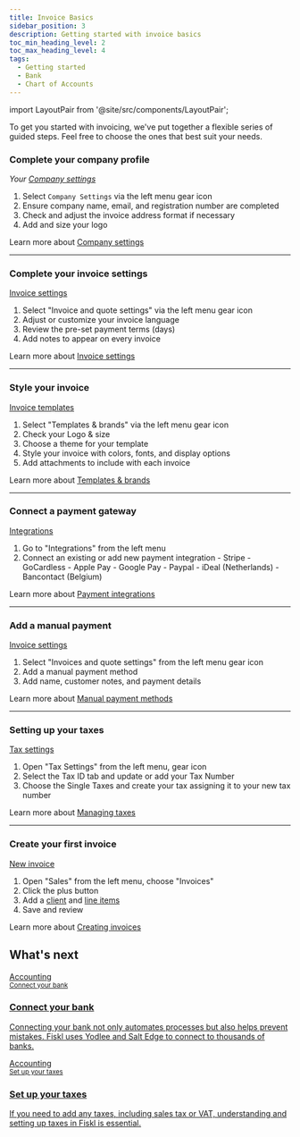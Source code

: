 ```yaml
---
title: Invoice Basics
sidebar_position: 3
description: Getting started with invoice basics
toc_min_heading_level: 2
toc_max_heading_level: 4
tags:
  - Getting started
  - Bank
  - Chart of Accounts
---
```


import LayoutPair from '@site/src/components/LayoutPair';

To get you started with invoicing, we've put together a flexible series of guided steps. Feel free to choose the ones that best suit your needs.

### Complete your company profile

<LayoutPair imageUrl="https://demo.fiskl.com/e/clzslzx7e000ojs0c77egmpf2/tour">

  *Your [Company settings](https://my.fiskl.com/company-settings)*

  1. Select `Company Settings` via the left menu gear icon
  1. Ensure company name, email, and registration number are completed
  1. Check and adjust the invoice address format if necessary
  1. Add and size your logo

  Learn more about [Company settings](../Settings-Configurations/company-settings)

</LayoutPair>

---

### Complete your invoice settings

<LayoutPair imageUrl="https://demo.fiskl.com/e/clztlpcv10064jx0cn42tfo2h/tour">

  [Invoice settings](https://my.fiskl.com/invoice-settings)

  1. Select "Invoice and quote settings" via the left menu gear icon
  2. Adjust or customize your invoice language
  3. Review the pre-set payment terms (days)
  4. Add notes to appear on every invoice

  Learn more about [Invoice settings](../Settings-Configurations/invoice-and-quote-settings)

</LayoutPair>

---

### Style your invoice

<LayoutPair imageUrl="https://demo.fiskl.com/e/clzuy4p0a006tlb0cgamuga8e/tour">

  [Invoice templates](https://my.fiskl.com/templates)

  1. Select "Templates & brands" via the left menu gear icon
  2. Check your Logo & size
  3. Choose a theme for your template
  4. Style your invoice with colors, fonts, and display options
  5. Add attachments to include with each invoice

  Learn more about [Templates & brands](../Settings-Configurations/templates-and-brands)

</LayoutPair>

---

### Connect a payment gateway

<LayoutPair imageUrl="https://demo.fiskl.com/e/clzv0z7060003le0czr4k4kz0/tour">

  [Integrations](https://my.fiskl.com/integration/payment)

  1. Go to "Integrations" from the left menu
  2. Connect an existing or add new payment integration
    - Stripe
    - GoCardless
    - Apple Pay
    - Google Pay
    - Paypal
    - iDeal (Netherlands)
    - Bancontact (Belgium)

  Learn more about [Payment integrations](../Integrations/Payment-Gateways/_category_.json)

</LayoutPair>

---

### Add a manual payment

<LayoutPair imageUrl="https://demo.fiskl.com/e/clzv3xetg0028l20c5lje6kqd/tour">

  [Invoice settings](https://my.fiskl.com/invoice-settings)

  1. Select "Invoices and quote settings" from the left menu gear icon
  2. Add a manual payment method
  3. Add name, customer notes, and payment details

  Learn more about [Manual payment methods](../Settings-Configurations/invoice-and-quote-settings#payment-methods)

</LayoutPair>

---

### Setting up your taxes

<LayoutPair imageUrl="https://demo.fiskl.com/e/cm06sh5y20078l20ciep3zw5g/tour">

  [Tax settings](https://my.fiskl.com/manage-taxes)

  1. Open "Tax Settings" from the left menu, gear icon
  1. Select the Tax ID tab and update or add your Tax Number
  1. Choose the Single Taxes and create your tax assigning it to your new tax number

  Learn more about [Managing taxes](../Settings-Configurations/tax-settings.md)

</LayoutPair>

---

### Create your first invoice

<LayoutPair imageUrl="https://demo.fiskl.com/e/clzv57bcg0003l90ctpanaj1x/tour">

  [New invoice](https://my.fiskl.com/invoices/new)

  1. Open "Sales" from the left menu, choose "Invoices"
  2. Click the plus button
  3. Add a [client](../Core-Features/Clients-Vendors/clients.md) and [line items](../Core-Features/Line-Items/_category_.json)
  4. Save and review

  Learn more about [Creating invoices](../Core-Features/Invoicing/creating-invoices)

</LayoutPair>

## What's next

  <CardContainer>

<div className="card-grid invoicing-cards">
  <a href="with-accounting#connect-your-bank">
    <div className="container_card">
      <div className="card__header">
        <div>Accounting</div>
        <small>Connect your bank</small>
        <div style={{ width: '80%', height: '2px', backgroundColor: 'white', margin: '1rem auto' }}></div>
      </div>
      <div className="card__body">
        <h3>Connect your bank</h3>
        <p>
          Connecting your bank not only automates processes but also helps prevent mistakes. Fiskl uses Yodlee and Salt Edge to connect to thousands of banks.
        </p>
      </div>
    </div>
  </a>

  <a href="/docs/Settings-Configurations/tax-settings">
    <div className="container_card">
      <div className="card__header">
        <div>Accounting</div>
        <small>Set up your taxes</small>
        <div style={{ width: '80%', height: '2px', backgroundColor: 'white', margin: '1rem auto' }}></div>
      </div>
      <div className="card__body">
        <h3>Set up your taxes</h3>
        <p>
          If you need to add any taxes, including sales tax or VAT, understanding and setting up taxes in Fiskl is essential.
        </p>
      </div>
    </div>
  </a>
</div>
  </CardContainer>

